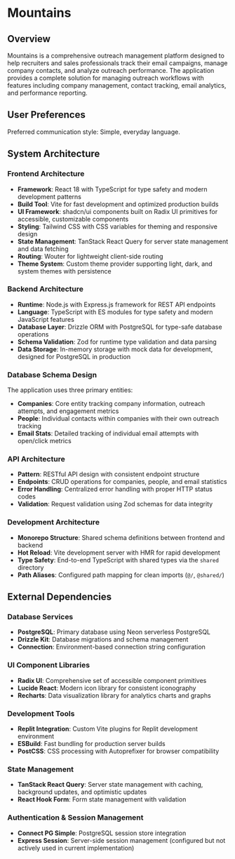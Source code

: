 # Mountains

## Overview

Mountains is a comprehensive outreach management platform designed to help recruiters and sales professionals track their email campaigns, manage company contacts, and analyze outreach performance. The application provides a complete solution for managing outreach workflows with features including company management, contact tracking, email analytics, and performance reporting.

## User Preferences

Preferred communication style: Simple, everyday language.

## System Architecture

### Frontend Architecture
- **Framework**: React 18 with TypeScript for type safety and modern development patterns
- **Build Tool**: Vite for fast development and optimized production builds
- **UI Framework**: shadcn/ui components built on Radix UI primitives for accessible, customizable components
- **Styling**: Tailwind CSS with CSS variables for theming and responsive design
- **State Management**: TanStack React Query for server state management and data fetching
- **Routing**: Wouter for lightweight client-side routing
- **Theme System**: Custom theme provider supporting light, dark, and system themes with persistence

### Backend Architecture
- **Runtime**: Node.js with Express.js framework for REST API endpoints
- **Language**: TypeScript with ES modules for type safety and modern JavaScript features
- **Database Layer**: Drizzle ORM with PostgreSQL for type-safe database operations
- **Schema Validation**: Zod for runtime type validation and data parsing
- **Data Storage**: In-memory storage with mock data for development, designed for PostgreSQL in production

### Database Schema Design
The application uses three primary entities:
- **Companies**: Core entity tracking company information, outreach attempts, and engagement metrics
- **People**: Individual contacts within companies with their own outreach tracking
- **Email Stats**: Detailed tracking of individual email attempts with open/click metrics

### API Architecture
- **Pattern**: RESTful API design with consistent endpoint structure
- **Endpoints**: CRUD operations for companies, people, and email statistics
- **Error Handling**: Centralized error handling with proper HTTP status codes
- **Validation**: Request validation using Zod schemas for data integrity

### Development Architecture
- **Monorepo Structure**: Shared schema definitions between frontend and backend
- **Hot Reload**: Vite development server with HMR for rapid development
- **Type Safety**: End-to-end TypeScript with shared types via the `shared` directory
- **Path Aliases**: Configured path mapping for clean imports (`@/`, `@shared/`)

## External Dependencies

### Database Services
- **PostgreSQL**: Primary database using Neon serverless PostgreSQL
- **Drizzle Kit**: Database migrations and schema management
- **Connection**: Environment-based connection string configuration

### UI Component Libraries
- **Radix UI**: Comprehensive set of accessible component primitives
- **Lucide React**: Modern icon library for consistent iconography
- **Recharts**: Data visualization library for analytics charts and graphs

### Development Tools
- **Replit Integration**: Custom Vite plugins for Replit development environment
- **ESBuild**: Fast bundling for production server builds
- **PostCSS**: CSS processing with Autoprefixer for browser compatibility

### State Management
- **TanStack React Query**: Server state management with caching, background updates, and optimistic updates
- **React Hook Form**: Form state management with validation

### Authentication & Session Management
- **Connect PG Simple**: PostgreSQL session store integration
- **Express Session**: Server-side session management (configured but not actively used in current implementation)